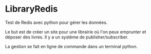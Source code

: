 # LibraryRedis

 Test de Redis avec python pour gérer les données. 

 Le but est de créer un site pour une librairie où l'on peux emprunter et déposer des livres. 
 Il y a un système de publisher/subscriber.

 La gestion se fait en ligne de commande dans un terminal python.
